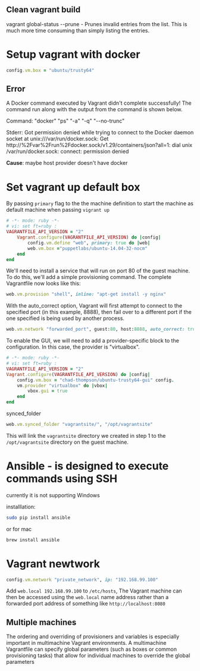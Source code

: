 ## Clean vagrant build
vagrant global-status --prune - Prunes invalid entries from the list. This is much more time consuming than simply listing the entries.

#  Setup vagrant with docker
```ruby
config.vm.box = "ubuntu/trusty64"
```
## Error
A Docker command executed by Vagrant didn't complete successfully!
The command run along with the output from the command is shown
below.

Command: "docker" "ps" "-a" "-q" "--no-trunc"

Stderr: Got permission denied while trying to connect to the Docker daemon socket at unix:///var/run/docker.sock: Get http://%2Fvar%2Frun%2Fdocker.sock/v1.29/containers/json?all=1: dial unix /var/run/docker.sock: connect: permission denied

**Cause**: maybe host provider doesn't have docker


# Set vagrant up default box
By passing `primary` flag to the the machine definition to start the machine as default machine when passing `vigrant up`
```ruby
# -*- mode: ruby -*-
# vi: set ft=ruby :
VAGRANTFILE_API_VERSION = "2"
    Vagrant.configure(VAGRANTFILE_API_VERSION) do |config|
        config.vm.define "web", primary: true do |web|
        web.vm.box ="puppetlabs/ubuntu-14.04-32-nocm"
    end
end
```
We'll need to install a service that will run on port 80 of the guest machine. To do
this, we'll add a simple provisioning command. The complete Vagrantfile now looks
like this:

```ruby
web.vm.provision "shell", inline: "apt-get install -y nginx"
```

With the auto_correct option, Vagrant will first attempt to connect to the specified
port (in this example, 8888), then fail over to a different port if the one specified is being
used by another process.
```ruby
web.vm.network "forwarded_port", guest:80, host:8888, auto_correct: true
```


To enable the GUI, we will need to add a provider-specific block to the configuration.
In this case, the provider is "virtualbox".
```ruby
# -*- mode: ruby -*-
# vi: set ft=ruby :
VAGRANTFILE_API_VERSION = "2"
Vagrant.configure(VAGRANTFILE_API_VERSION) do |config|
    config.vm.box = "chad-thompson/ubuntu-trusty64-gui" config.
    vm.provider "virtualbox" do |vbox|
        vbox.gui = true
    end
end
```

synced_folder
```ruby
web.vm.synced_folder "vagrantsite/", "/opt/vagrantsite"
```
This will link the `vagrantsite` directory we created in step 1 to the `/opt/vagrantsite` directory on the guest machine.


# Ansible - is designed to execute commands using SSH
currently it is not supporting Windows

installlation: 
```bash
sudo pip install ansible
```
or for mac
```bash
brew install ansible
```


# Vagrant newtwork 
```ruby
config.vm.network "private_network", ip: "192.168.99.100"
```
Add ``web.local 192.168.99.100`` to  ``/etc/hosts``, The Vagrant machine can then be accessed using the ``web.local`` name address rather than a forwarded port address of something like ``http://localhost:8080``

## Multiple machines
The ordering and overriding of provisioners and variables is especially important in
multimachine Vagrant environments. A multimachine Vagrantfile can specify global
parameters (such as boxes or common provisioning tasks) that allow for individual
machines to override the global parameters
